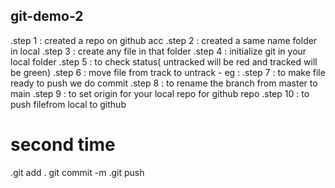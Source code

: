 ## git-demo-2
.step 1 : created a repo on github acc
.step 2 : created a same name folder in local 
.step 3 : create any file in that folder 
.step 4 : initialize git in your local folder
.step 5 : to check status( untracked will be red and tracked will be green)
.step 6 : move file from track to untrack
    - eg : 
.step 7 : to make file ready to push we do commit
.step 8 : to rename the branch from master to main 
.step 9 : to set origin for your local repo for github repo
.step 10 : to push filefrom local to github 
# second time 
.git add
. git commit -m
.git push    
